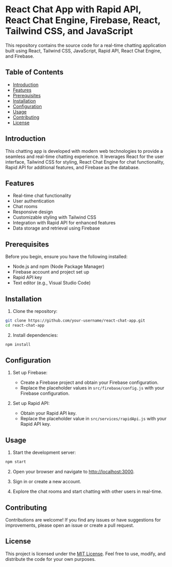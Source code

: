 # React Chat App with Rapid API, React Chat Engine, Firebase, React, Tailwind CSS, and JavaScript

This repository contains the source code for a real-time chatting application built using React, Tailwind CSS, JavaScript, Rapid API, React Chat Engine, and Firebase.

## Table of Contents

- [Introduction](#introduction)
- [Features](#features)
- [Prerequisites](#prerequisites)
- [Installation](#installation)
- [Configuration](#configuration)
- [Usage](#usage)
- [Contributing](#contributing)
- [License](#license)

## Introduction

This chatting app is developed with modern web technologies to provide a seamless and real-time chatting experience. It leverages React for the user interface, Tailwind CSS for styling, React Chat Engine for chat functionality, Rapid API for additional features, and Firebase as the database.

## Features

- Real-time chat functionality
- User authentication
- Chat rooms
- Responsive design
- Customizable styling with Tailwind CSS
- Integration with Rapid API for enhanced features
- Data storage and retrieval using Firebase

## Prerequisites

Before you begin, ensure you have the following installed:

- Node.js and npm (Node Package Manager)
- Firebase account and project set up
- Rapid API key
- Text editor (e.g., Visual Studio Code)

## Installation

1. Clone the repository:

```bash
git clone https://github.com/your-username/react-chat-app.git
cd react-chat-app
```

2. Install dependencies:

```bash
npm install
```

## Configuration

1. Set up Firebase:

   - Create a Firebase project and obtain your Firebase configuration.
   - Replace the placeholder values in `src/firebase/config.js` with your Firebase configuration.

2. Set up Rapid API:

   - Obtain your Rapid API key.
   - Replace the placeholder value in `src/services/rapidApi.js` with your Rapid API key.

## Usage

1. Start the development server:

```bash
npm start
```

2. Open your browser and navigate to [http://localhost:3000](http://localhost:3000).

3. Sign in or create a new account.

4. Explore the chat rooms and start chatting with other users in real-time.

## Contributing

Contributions are welcome! If you find any issues or have suggestions for improvements, please open an issue or create a pull request.

## License

This project is licensed under the [MIT License](LICENSE). Feel free to use, modify, and distribute the code for your own purposes.
